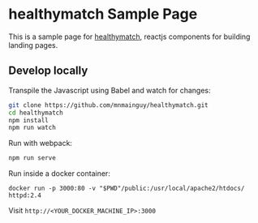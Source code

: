 # healthymatch Sample Page

This is a sample page for [healthymatch](https://github.com/mnmainguy/healthymatch), reactjs components for building landing pages.


## Develop locally

Transpile the Javascript using Babel and watch for changes:

```bash
git clone https://github.com/mnmainguy/healthymatch.git
cd healthymatch
npm install
npm run watch
```

Run with webpack:

```bash
npm run serve
```

Run inside a docker container:

```
docker run -p 3000:80 -v "$PWD"/public:/usr/local/apache2/htdocs/ httpd:2.4
```

Visit `http://<YOUR_DOCKER_MACHINE_IP>:3000`
